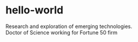 # hello-world
Research and exploration of emerging technologies.     
Doctor of Science working for Fortune 50 firm

